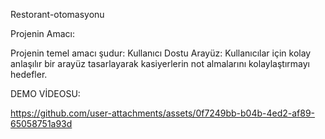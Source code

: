 Restorant-otomasyonu

Projenin Amacı:


Projenin temel amacı şudur:
Kullanıcı Dostu Arayüz: Kullanıcılar için kolay anlaşılır bir arayüz tasarlayarak kasiyerlerin not almalarını kolaylaştırmayı hedefler.

DEMO VİDEOSU:


https://github.com/user-attachments/assets/0f7249bb-b04b-4ed2-af89-65058751a93d

